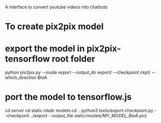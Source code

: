A interface to convert youtube videos into chatbots

# To create pix2pix model

# export the model in pix2pix-tensorflow root folder
python pix2pix.py --mode export --output_dir export/ --checkpoint ckpt/ --which_direction BtoA

# port the model to tensorflow.js
cd server
cd static
mkdir models
cd ..
python3 tools/export-checkpoint.py --checkpoint ../export --output_file static/models/MY_MODEL_BtoA.pict